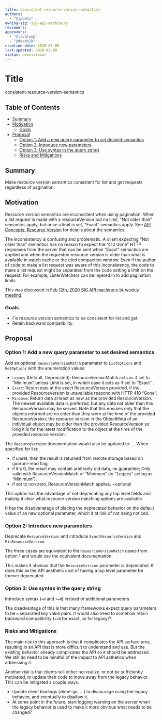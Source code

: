 ```yaml
---
title: consistent-resource-version-semantics
authors:
  - "@jpbetz"
owning-sig: sig-api-machinery
reviewers:
approvers:
  - "@lavalamp"
  - "@deads2k"
creation-date: 2020-03-09
last-updated: 2020-03-09
status: provisional
---
```


# Title

consistent-resource-version-semantics

## Table of Contents

<!-- toc -->
- [Summary](#summary)
- [Motivation](#motivation)
  - [Goals](#goals)
- [Proposal](#proposal)
  - [Option 1: Add a new query parameter to set desired semantics](#option-1-add-a-new-query-parameter-to-set-desired-semantics)
  - [Option 2: Introduce new parameters](#option-2-introduce-new-parameters)
  - [Option 3: Use syntax in the query string](#option-3-use-syntax-in-the-query-string)
  - [Risks and Mitigations](#risks-and-mitigations)
<!-- /toc -->

## Summary

Make resource version semantics consistent for list and get requests regardless of
pagination.

## Motivation

Resource version semantics are inconsistent when using pagination. When a list
request is made with a resourceVersion but no limit, “Not older than” semantics
apply, but once a limit is set, “Exact” semantics apply. See [API Concepts: Resource Version](https://kubernetes.io/docs/reference/using-api/api-concepts/#resource-versions)
for details about the semantics.

The inconsistency is confusing and problematic. A client expecting “Not older
than” semantics has no reason to expect the “410 Gone” HTTP responses from the
server that can be sent when “Exact” semantics are applied and when the
requested resource version is older than what is available in watch cache or the
etcd compaction window. Even if the author of code to make a list request was
aware of this inconsistency, the code to make a list request might be separated
from the code setting a limit on the request. For example, ListerWatchers can be
layered in to add pagination limits.

This was discussed in [Feb 12th, 2020 SIG API machinery bi-weekly meeting](https://docs.google.com/document/d/1x9RNaaysyO0gXHIr1y50QFbiL1x8OWnk2v3XnrdkT5Y/edit#bookmark=id.3kvpricxohe8).

### Goals

- Fix resource version semantics to be consistent for list and get.
- Retain backward compatibility.

## Proposal

### Option 1: Add a new query parameter to set desired semantics

Add an optional `ResourceVersionMatch` paramater to `ListOptions` and
`GetOptions` with the enumeration values:

* `Legacy` (Default, Deprecated): ResourceVersionMatch acts as if set to “Minimum”
  unless Limit is set, in which case it acts as if set to “Exact” .
* `Exact`: Return data at the exact ResourceVersion provided. If the provided
  ResourceVersion is unavailable respond with HTTP 410 “Gone”.
* `Minimum`: Return data at least as new as the provided ResourceVersion. The
  newest available data is preferred, but any data not older than this
  ResourceVersion may be served. Note that this ensures only that the objects
  returned are no older than they were at the time of the provided
  ResourceVersion; the resource version in the ObjectMeta of an individual
  object may be older than the provided ResourceVersion so long it is for the
  latest modification to the object at the time of the provided resource
  version.

The `ResourceVersion` documentation would also be updated to:
...
 When specified for list:
 - if unset, then the result is returned from remote storage based on
   quorum-read flag;
 - if it's 0, the result may contain arbitrarily old data, no guarantee; Only
   valid with ResourceVersionMatch of “Minimum” (or “Legacy” acting as
   “Minimum”).
 - if set to non zero, ResourceVersionMatch applies.
 +optional
 
This option has the advantage of not deprecating any top level fields and
making it clear what resource version matching options are available.

It has the disadvanatage of placing the deprecated behavior on the default
value of an new optional parameter, which it at risk of not being noticed.

### Option 2: Introduce new parameters

Deprecate `ResourceVersion` and introduce `ExactResourceVersion` and `MinResourceVersion`.

The three cases are equivalent to the `ResourceVersionMatch` cases from option 1
and would use the equivalent documentation.

This makes it obvious that the `ResourceVersion` parameter is deprecated. It
does this as the API aesthetic cost of having a top level parameter be forever
deprecated.

### Option 3: Use syntax in the query string

Introduce syntax (`=N` and `>=N`) instead of additional parameters.

The disadvantage of this is that many frameworks expect query parameters to be
`=` separated key value pairs. It would also need to somehow retain backward
compatibility (`==N` for exact, `=N` for legacy)?.

### Risks and Mitigations

The main risk to this approach is that it complicates the API surface area,
resulting in an API that is more difficult to understand and use. But the
existing behavior already complicates the API so it should be addressed. We
still do need to be mindful of the impact to API asthetics when addressing it.

Another risk is that clients will either not realize, or not be sufficiently
motivated, to update their code to move away from the legacy behavior. This
can be mitigated a couple ways:
- Update client bindings (client-go, ...) to discourage using the
  legacy behavior, and eventually to disallow it.
- At some point in the future, start logging warning on the server when the
  legacy behavior is used to make it more obvious what needs to be changed?
